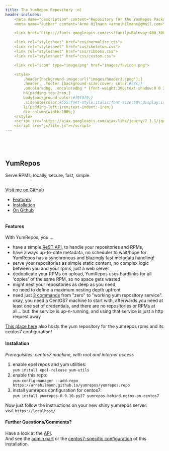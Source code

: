 ```yaml
---
title: The YumRepos Repository :o)
header-includes:
    <meta name="description" content="Repository for the YumRepos Packages">
    <meta name="author" content="Arne Hilmann <arne.hilmann@gmail.com>">

    <link href="https://fonts.googleapis.com/css?family=Raleway:400,300,600" rel="stylesheet" type="text/css">

    <link rel="stylesheet" href="css/normalize.css">
    <link rel="stylesheet" href="css/skeleton.css">
    <link rel="stylesheet" href="css/ribbons.css">
    <link rel="stylesheet" href="css/custom.css">

    <link rel="icon" type="image/png" href="images/favicon.png">

    <style>
        .header{background-image:url("images/header3.jpeg");}
        .header, .footer {background-size:cover; color:#ccc;}
        .oncoloredbg, .oncoloredbg * {font-weight:300;text-shadow:0 0 2px black;}
        h4{padding-top:2rem;}
        body{background-color:#f9f9f9;}
        .sidenote{color:#555;font-style:italic;font-size:80%;display:inline-block;width:66%;margin-left:31%;text-align:right;}
        li{padding-left:1rem;text-indent:-1rem;}
        div.column{width:100%;}
    </style>
    <script src="https://ajax.googleapis.com/ajax/libs/jquery/2.1.1/jquery.min.js"></script>
    <script src="js/site.js"></script>
---
```

<div class="section header">
<div class="container oncoloredbg" style="padding-top: 8%; padding-bottom: 3%;">


## YumRepos

Serve RPMs, locally, secure, fast, simple

</div>
</div>

<div class="ribbon right grey"><a href="https://github.com/arnehilmann/yumrepos">Visit me on GitHub</a></div>


<div class="navbar-spacer"></div>

<nav class="navbar">
<div class="container">
<ul class="navbar-list">
<li class="navbar-item"><a class="navbar-link" href="#features">Features</a></li>
<li class="navbar-item"><a class="navbar-link" href="#installation">Installation</a></li>
<li class="navbar-item"><a class="navbar-link" href="#further-questionscomments">On Github</a></li>
</ul>
</div>
</nav>

<div class="container">
<div class="row">
<div class="column" style="margin-bottom: 30%;">


#### Features

With YumRepos, you &hellip;

* have a simple [ReST API](https://github.com/arnehilmann/yumrepos#rest-api),
  to handle your repositories and RPMs,
* have always up-to-date metadata,
  <span class="sidenote">no scheduler to wait/hope for: YumRepos has a synchronous and
  blazingly fast metadata handling!</span>
* serve your repositories as simple static content,
  <span class="sidenote">no complex logic between you and your rpms, just a web server</span>
* deduplicate your RPMs on upload,
  <span class="sidenote">YumRepos uses hardlinks for all 'copies' of the same RPM, so
  no space gets wasted</span>
* might nest your repositories as deep as you need,<br/>
  <span class="sidenote">no need to define a maximum nesting depth upfront</span>
* need just [3 commands](#installation) from "zero" to "working yum repository service".
  <span class="sidenote">okay, you need a CentOS7 machine to start with, afterwards you need at least one set
  of credentials, and there are no repositories or RPMs at all... but: the service is up-n-running, and
  using that service is just a http request away</span>

[This place here](https://github.com/arnehilmann/yumrepos/tree/master/docs)
also hosts the yum repository for the yumrepos rpms
and its centos7 configuration!


#### Installation

_Prerequisites: centos7 machine, with root and internet access_

1. enable epel repos and yum utilities:<br/>
    ```yum install epel-release yum-utils```
2. enable this repo:<br/>
    ```yum-config-manager --add-repo https://arnehilmann.github.io/yumrepos/yumrepos.repo```
3. install yumrepos configuration for centos7:<br/>
    ```yum install yumrepos-0.9.10-py27 yumrepos-behind-nginx-on-centos7```

Now just follow the instructions on your new shiny yumrepos server:<br/>
    visit ```https://localhost/```


#### Further Questions/Comments?

Have a look at the <a href="https://github.com/arnehilmann/yumrepos#rest-api">API</a>.<br/>
And see the <a href="https://github.com/arnehilmann/yumrepos">admin part</a>
or the <a href="https://github.com/arnehilmann/yumrepos-behind-nginx-on-centos7">centos7-specific configuration</a>
of this installation.
